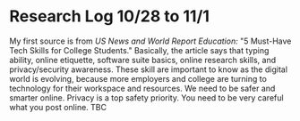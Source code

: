 # Research Log 10/28 to 11/1

My first source is from *US News and World Report Education:* "5 Must-Have Tech Skills for College Students." Basically, the article says that typing ability, online etiquette, software suite basics, online research skills, and privacy/security awareness.
These skill are important to know as the digital world is evolving, because more employers and college are turning to technology for their workspace and resources. We need to be safer and smarter online. Privacy is a top safety priority. You need to be very careful what you post online.
TBC
